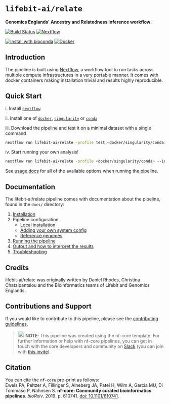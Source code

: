 # `lifebit-ai/relate`

**Genomics Englands' Ancestry and Relatedness inference workflow**.

[![Build Status](https://travis-ci.com/lifebit-ai/relate.svg?branch=master)](https://travis-ci.com/lifebit-ai/relate)
[![Nextflow](https://img.shields.io/badge/nextflow-%E2%89%A50.32.0-brightgreen.svg)](https://www.nextflow.io/)

[![install with bioconda](https://img.shields.io/badge/install%20with-bioconda-brightgreen.svg)](http://bioconda.github.io/)
[![Docker](https://img.shields.io/docker/automated/nfcore/relate.svg)](https://hub.docker.com/r/nfcore/relate)

## Introduction

The pipeline is built using [Nextflow](https://www.nextflow.io), a workflow tool to run tasks across multiple compute infrastructures in a very portable manner. It comes with docker containers making installation trivial and results highly reproducible.

## Quick Start

i. Install [`nextflow`](https://nf-co.re/usage/installation)

ii. Install one of [`docker`](https://docs.docker.com/engine/installation/), [`singularity`](https://www.sylabs.io/guides/3.0/user-guide/) or [`conda`](https://conda.io/miniconda.html)

iii. Download the pipeline and test it on a minimal dataset with a single command

```bash
nextflow run lifebit-ai/relate -profile test,<docker/singularity/conda>
```

iv. Start running your own analysis!

<!-- TODO nf-core: Update the default command above used to run the pipeline -->
```bash
nextflow run lifebit-ai/relate -profile <docker/singularity/conda> --input test.csv
```

See [usage docs](docs/usage.md) for all of the available options when running the pipeline.

## Documentation

The lifebit-ai/relate pipeline comes with documentation about the pipeline, found in the `docs/` directory:

1. [Installation](https://nf-co.re/usage/installation)
2. Pipeline configuration
    * [Local installation](https://nf-co.re/usage/local_installation)
    * [Adding your own system config](https://nf-co.re/usage/adding_own_config)
    * [Reference genomes](https://nf-co.re/usage/reference_genomes)
3. [Running the pipeline](docs/usage.md)
4. [Output and how to interpret the results](docs/output.md)
5. [Troubleshooting](https://nf-co.re/usage/troubleshooting)

<!-- TODO nf-core: Add a brief overview of what the pipeline does and how it works -->

## Credits

lifebit-ai/relate was originally written by Daniel Rhodes, Christina Chatzipantsiou and the Bioinformatics teams of Lifebit and Genomics Englands.

## Contributions and Support

If you would like to contribute to this pipeline, please see the [contributing guidelines](.github/CONTRIBUTING.md).

> <img src="https://raw.githubusercontent.com/nf-core/logos/master/nf-core-logos/nf-core-logo-square.svg" width="20"/></a> **NOTE**: This pipeline was created using the nf-core template.  For further information or help with nf-core pipelines, you can get in touch with the core developers and community on [Slack](https://nfcore.slack.com/channels/lifebit-ai/relate) (you can join with [this invite](https://nf-co.re/join/slack)).

## Citation

<!-- TODO nf-core: Add citation for pipeline after first release. Uncomment lines below and update Zenodo doi. -->
<!-- If you use  lifebit-ai/relate for your analysis, please cite it using the following doi: [10.5281/zenodo.XXXXXX](https://doi.org/10.5281/zenodo.XXXXXX) -->

You can cite the `nf-core` pre-print as follows:  
Ewels PA, Peltzer A, Fillinger S, Alneberg JA, Patel H, Wilm A, Garcia MU, Di Tommaso P, Nahnsen S. **nf-core: Community curated bioinformatics pipelines**. *bioRxiv*. 2019. p. 610741. [doi: 10.1101/610741](https://www.biorxiv.org/content/10.1101/610741v1).
